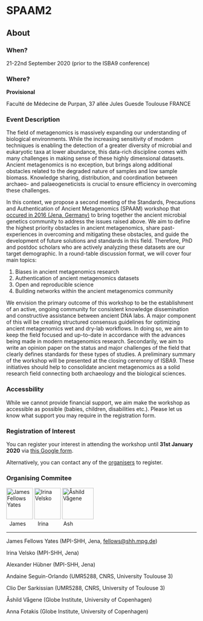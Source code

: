 # SPAAM2

## About

### When?

21-22nd September 2020 (prior to the ISBA9 conference)

### Where?

**Provisional**

Faculté de Médecine de Purpan,
37 allée Jules Guesde
Toulouse
FRANCE

### Event Description

The field of metagenomics is massively expanding our understanding of biological environments. While the increasing sensitivity of modern techniques is enabling the detection of a greater diversity of microbial and eukaryotic taxa at lower abundance, this data-rich discipline comes with many challenges in making sense of these highly dimensional datasets. Ancient metagenomics is no exception, but brings along additional obstacles related to the degraded nature of samples and low sample biomass. Knowledge sharing, distribution, and coordination between archaeo- and palaeogeneticists  is crucial to ensure efficiency in overcoming these challenges.

In this context, we propose a second meeting of the Standards, Precautions and Authentication of Ancient Metagenomics (SPAAM) workshop that [occured in 2016 (Jena, Germany)](https://dx.doi.org/10.1146/annurev-genom-091416-035526) to bring together the ancient microbial genetics community to address the issues raised above. We aim to define the highest priority obstacles in ancient metagenomics, share past-experiences in overcoming and mitigating these obstacles, and guide the development of future solutions and standards in this field. Therefore, PhD and postdoc scholars who are actively analyzing these datasets are our target demographic. In a round-table discussion format, we will cover four main topics: 

1. Biases in ancient metagenomics research
2. Authentication of ancient metagenomics datasets
3. Open and reproducible science
4. Building networks within the ancient metagenomics community

We envision the primary outcome of this workshop to be the establishment of an active, ongoing community for consistent knowledge dissemination and constructive assistance between ancient DNA labs. A major component of this will be creating structured consensus guidelines for optimizing ancient metagenomics wet and dry-lab workflows. In doing so, we aim to keep the field focused and up-to-date in accordance with the advances being made in modern metagenomics research. Secondarily, we aim to write an opinion paper on the status and major challenges of the field that clearly defines standards for these types of studies. A preliminary summary of the workshop will be presented at the closing ceremony of ISBA9. These initiatives should help to consolidate ancient metagenomics as a solid research field connecting both archaeology and the biological sciences.

### Accessbility
While we cannot provide financial support, we aim make the workshop as accessible as possible (babies, children, disabilities etc.). Please let us know what support you may require in the registration form.

### Registration of Interest

You can register your interest in attending the workshop until **31st January 2020** via [this Google form](https://docs.google.com/forms/d/e/1FAIpQLSfiZDn7Pbl5aEUluBPZjQTqGgtr0Im30HzRyC4iq4eaf6ASag/viewform). 

Alternatively, you can contact any of the [organisers](#organising-commitee) to register.

### Organising Commitee

<!--- Ugly hack but it works -->
<div>
  <img src="https://www.shh.mpg.de/employee_images/45083-1580056306?t=eyJoZWlnaHQiOjE2Niwid2lkdGgiOjE0MCwiZml0IjoiY3JvcCJ9--7046adb1c303f84660058687528556e0bf7e71b4" alt="James Fellows Yates" width="70" height="83">
  <img src="https://www.shh.mpg.de/employee_images/95205-1579004652?t=eyJoZWlnaHQiOjE2Niwid2lkdGgiOjE0MCwiZml0IjoiY3JvcCJ9--7046adb1c303f84660058687528556e0bf7e71b4" alt="Irina Velsko" width="70" height="83">
  <img src="https://pbs.twimg.com/profile_images/1204403803128250369/Yf7D9RJl_400x400.jpg" alt="Åshild Vågene" width="83" height="83">
</div>
<div>
  &nbsp;&nbsp;James&nbsp;&nbsp;&nbsp;&nbsp;&nbsp;&nbsp;&nbsp;&nbsp;Irina&nbsp;&nbsp;&nbsp;&nbsp;&nbsp;&nbsp;&nbsp;&nbsp;&nbsp;&nbsp;Ash
</div>

---

James Fellows Yates (MPI-SHH, Jena, fellows@shh.mpg.de)

Irina Velsko (MPI-SHH, Jena) 

Alexander Hübner (MPI-SHH, Jena)

Andaine Seguin-Orlando (UMR5288, CNRS, University  Toulouse 3)

Clio Der Sarkissian (UMR5288, CNRS, University of Toulouse 3)

Åshild Vågene (Globe Institute, University of Copenhagen)

Anna Fotakis (Globe Institute, University of Copenhagen)
